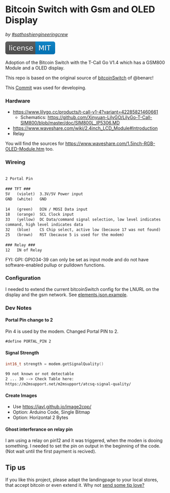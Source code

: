 # Bitcoin Switch with Gsm and OLED Display
_by [#sathoshiengineeringcrew](https://satoshiengineering.com/)_

[![MIT License Badge](docs/img/license-badge.svg)](LICENSE)

Adoption of the Bitcoin Switch with the T-Call Go V1.4 which has a GSM800 Module and a OLED display. 

This repo is based on the original source of [bitcoinSwitch](https://github.com/lnbits/bitcoinswitch) of @benarc!

This [Commit](https://github.com/lnbits/bitcoinswitch/commit/9daee009820ccbdf6b7899ee88477fb181fcf457) was used for developing.

### Hardware

- https://www.lilygo.cc/products/t-call-v1-4?variant=42285821460661
  - Schematics: https://github.com/Xinyuan-LilyGO/LilyGo-T-Call-SIM800/blob/master/doc/SIM800L_IP5306.MD 
- https://www.waveshare.com/wiki/2.4inch_LCD_Module#Introduction
- Relay

You will find the sources for  https://www.waveshare.com/1.5inch-RGB-OLED-Module.htm
too.

### Wireing
```

2 Portal Pin

### TFT ### 
5V   (violet)  3.3V/5V Power input
GND  (white)   GND

14   (green)   DIN / MOSI Data input
18   (orange)  SCL Clock input
33   (yellow)  DC Data/command signal selection, low level indicates command, high level indicates data
32   (blue)    CS Chip select, active low (because 17 was not found)
25   (brown)   RST (because 5 is used for the modem)

### Relay ### 
12   IN of Relay
```

FYI: GPI: GPIO34-39 can only be set as input mode and do not have software-enabled pullup or pulldown functions.

### Configuration

I needed to extend the current bitcoinSwitch config for the LNURL on the display and the gsm network. See [elements.json.example](elements.json.example).

### Dev Notes

#### Portal Pin change to 2

Pin 4 is used by the modem. Changed Portal PIN to 2.

```
#define PORTAL_PIN 2
```

#### Signal Strength

```cpp
int16_t strength = modem.getSignalQuality()
```

```
99 not known or not detectable
2 ... 30 --> Check Table here: https://m2msupport.net/m2msupport/atcsq-signal-quality/
```
#### Create Images
- Use https://javl.github.io/image2cpp/
- Option: Arduino Code, Single Bitmap
- Option: Horizontal 2 Bytes


#### Ghost interferance on relay pin

I am using a relay on pin12 and it was triggered, when the moden is dooing something. I needed to set the pin on output in the beginning of the code. (Not wait until the first payment is recived).

## Tip us

If you like this project, please adapt the landingpage to your local stores, that
accept bitcoin or even extend it. Why not [send some tip love?](https://satoshiengineering.com/tipjar/)
